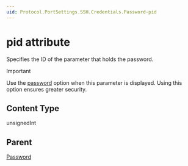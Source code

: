 ```yaml
---
uid: Protocol.PortSettings.SSH.Credentials.Password-pid
---
```


# pid attribute

Specifies the ID of the parameter that holds the password.

> [!IMPORTANT]
> Use the [password](xref:Protocol.Params.Param.Measurement.Type-options#options-for-measurement-type-string) option when this parameter is displayed. Using this option ensures greater security.

## Content Type

unsignedInt

## Parent

[Password](xref:Protocol.PortSettings.SSH.Credentials.Password)
